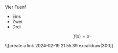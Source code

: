 
Vier 
Fuenf

- Eins
- Zwei
- Drei 


$$
f(x) = \alpha \cdot
$$


![[create a link 2024-02-19 21.55.39.excalidraw|300]]


